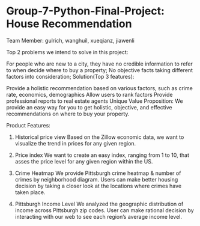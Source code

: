 # Group-7-Python-Final-Project: House Recommendation
Team Member: gulrich, wanghuil, xueqianz, jiawenli

Top 2 problems we intend to solve in this project:

For people who are new to a city, they have no credible information to refer to when decide where to buy a property;
No objective facts taking different factors into consideration;
Solution(Top 3 features):

Provide a holistic recommendation based on various factors, such as crime rate, economics, demographics Allow users to rank factors
Provide professional reports to real estate agents
Unique Value Proposition: We provide an easy way for you to get holistic, objective, and effective recommendations on where to buy your property.

Product Features:
1. Historical price view
  Based on the Zillow economic data, we want to visualize the trend in prices for any given region.

2. Price index
  We want to create an easy index, ranging from 1 to 10, that asses the price level for any given region within the US.
  
3. Crime Heatmap
  We provide Pittsburgh crime heatmap & number of crimes by neighborhood diagram. Users can make better housing decision by taking a closer look at the locations where crimes have taken place.
  
4. Pittsburgh Income Level 
  We analyzed the geographic distribution of income across Pittsburgh zip codes. User can make rational decision by interacting with our web to see each region’s average income level.



